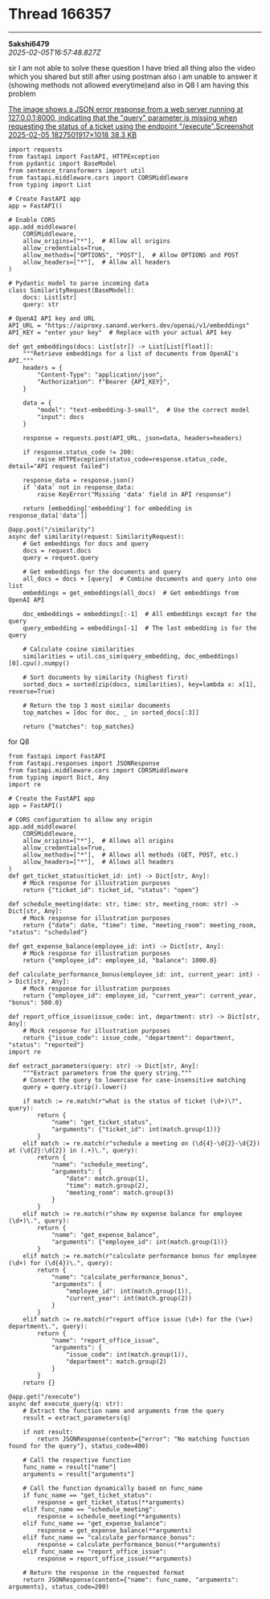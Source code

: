 # Thread 166357


---
**Sakshi6479**  
*2025-02-05T16:57:48.827Z*


sir I am not able to solve these question I have tried all thing also the video which you shared but still after using postman also i am unable to answer it (showing methods not allowed everytime)and also in Q8 I am having this problem  


[The image shows a JSON error response from a web server running at 127.0.0.1:8000, indicating that the "query" parameter is missing when requesting the status of a ticket using the endpoint "/execute".Screenshot 2025-02-05 1827501917×1018 38.3 KB](https://europe1.discourse-cdn.com/flex013/uploads/iitm/original/3X/d/7/d7e9677b9a8d204c98e6008ef57a884177301fad.png "Screenshot 2025-02-05 182750")
    
    
    import requests
    from fastapi import FastAPI, HTTPException
    from pydantic import BaseModel
    from sentence_transformers import util
    from fastapi.middleware.cors import CORSMiddleware
    from typing import List
    
    # Create FastAPI app
    app = FastAPI()
    
    # Enable CORS
    app.add_middleware(
        CORSMiddleware,
        allow_origins=["*"],  # Allow all origins
        allow_credentials=True,
        allow_methods=["OPTIONS", "POST"],  # Allow OPTIONS and POST
        allow_headers=["*"],  # Allow all headers
    )
    
    # Pydantic model to parse incoming data
    class SimilarityRequest(BaseModel):
        docs: List[str]
        query: str
    
    # OpenAI API key and URL
    API_URL = "https://aiproxy.sanand.workers.dev/openai/v1/embeddings"
    API_KEY = "enter your key"  # Replace with your actual API key
    
    def get_embeddings(docs: List[str]) -> List[List[float]]:
        """Retrieve embeddings for a list of documents from OpenAI's API."""
        headers = {
            "Content-Type": "application/json",
            "Authorization": f"Bearer {API_KEY}",
        }
        
        data = {
            "model": "text-embedding-3-small",  # Use the correct model
            "input": docs
        }
    
        response = requests.post(API_URL, json=data, headers=headers)
    
        if response.status_code != 200:
            raise HTTPException(status_code=response.status_code, detail="API request failed")
    
        response_data = response.json()
        if 'data' not in response_data:
            raise KeyError("Missing 'data' field in API response")
    
        return [embedding['embedding'] for embedding in response_data['data']]
    
    @app.post("/similarity")
    async def similarity(request: SimilarityRequest):
        # Get embeddings for docs and query
        docs = request.docs
        query = request.query
    
        # Get embeddings for the documents and query
        all_docs = docs + [query]  # Combine documents and query into one list
        embeddings = get_embeddings(all_docs)  # Get embeddings from OpenAI API
    
        doc_embeddings = embeddings[:-1]  # All embeddings except for the query
        query_embedding = embeddings[-1]  # The last embedding is for the query
    
        # Calculate cosine similarities
        similarities = util.cos_sim(query_embedding, doc_embeddings)[0].cpu().numpy()
    
        # Sort documents by similarity (highest first)
        sorted_docs = sorted(zip(docs, similarities), key=lambda x: x[1], reverse=True)
    
        # Return the top 3 most similar documents
        top_matches = [doc for doc, _ in sorted_docs[:3]]
        
        return {"matches": top_matches}
    
    
    

for Q8
    
    
    from fastapi import FastAPI
    from fastapi.responses import JSONResponse
    from fastapi.middleware.cors import CORSMiddleware
    from typing import Dict, Any
    import re
    
    # Create the FastAPI app
    app = FastAPI()
    
    # CORS configuration to allow any origin
    app.add_middleware(
        CORSMiddleware,
        allow_origins=["*"],  # Allows all origins
        allow_credentials=True,
        allow_methods=["*"],  # Allows all methods (GET, POST, etc.)
        allow_headers=["*"],  # Allows all headers
    )
    def get_ticket_status(ticket_id: int) -> Dict[str, Any]:
        # Mock response for illustration purposes
        return {"ticket_id": ticket_id, "status": "open"}
    
    def schedule_meeting(date: str, time: str, meeting_room: str) -> Dict[str, Any]:
        # Mock response for illustration purposes
        return {"date": date, "time": time, "meeting_room": meeting_room, "status": "scheduled"}
    
    def get_expense_balance(employee_id: int) -> Dict[str, Any]:
        # Mock response for illustration purposes
        return {"employee_id": employee_id, "balance": 1000.0}
    
    def calculate_performance_bonus(employee_id: int, current_year: int) -> Dict[str, Any]:
        # Mock response for illustration purposes
        return {"employee_id": employee_id, "current_year": current_year, "bonus": 500.0}
    
    def report_office_issue(issue_code: int, department: str) -> Dict[str, Any]:
        # Mock response for illustration purposes
        return {"issue_code": issue_code, "department": department, "status": "reported"}
    import re
    
    def extract_parameters(query: str) -> Dict[str, Any]:
        """Extract parameters from the query string."""
        # Convert the query to lowercase for case-insensitive matching
        query = query.strip().lower()
    
        if match := re.match(r"what is the status of ticket (\d+)\?", query):
            return {
                "name": "get_ticket_status",
                "arguments": {"ticket_id": int(match.group(1))}
            }
        elif match := re.match(r"schedule a meeting on (\d{4}-\d{2}-\d{2}) at (\d{2}:\d{2}) in (.+)\.", query):
            return {
                "name": "schedule_meeting",
                "arguments": {
                    "date": match.group(1),
                    "time": match.group(2),
                    "meeting_room": match.group(3)
                }
            }
        elif match := re.match(r"show my expense balance for employee (\d+)\.", query):
            return {
                "name": "get_expense_balance",
                "arguments": {"employee_id": int(match.group(1))}
            }
        elif match := re.match(r"calculate performance bonus for employee (\d+) for (\d{4})\.", query):
            return {
                "name": "calculate_performance_bonus",
                "arguments": {
                    "employee_id": int(match.group(1)),
                    "current_year": int(match.group(2))
                }
            }
        elif match := re.match(r"report office issue (\d+) for the (\w+) department\.", query):
            return {
                "name": "report_office_issue",
                "arguments": {
                    "issue_code": int(match.group(1)),
                    "department": match.group(2)
                }
            }
        return {}
    
    @app.get("/execute")
    async def execute_query(q: str):
        # Extract the function name and arguments from the query
        result = extract_parameters(q)
        
        if not result:
            return JSONResponse(content={"error": "No matching function found for the query"}, status_code=400)
        
        # Call the respective function
        func_name = result["name"]
        arguments = result["arguments"]
        
        # Call the function dynamically based on func_name
        if func_name == "get_ticket_status":
            response = get_ticket_status(**arguments)
        elif func_name == "schedule_meeting":
            response = schedule_meeting(**arguments)
        elif func_name == "get_expense_balance":
            response = get_expense_balance(**arguments)
        elif func_name == "calculate_performance_bonus":
            response = calculate_performance_bonus(**arguments)
        elif func_name == "report_office_issue":
            response = report_office_issue(**arguments)
        
        # Return the response in the requested format
        return JSONResponse(content={"name": func_name, "arguments": arguments}, status_code=200)


